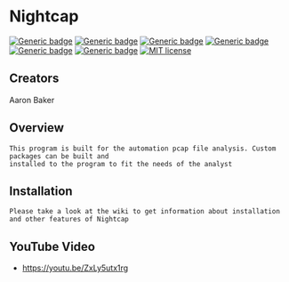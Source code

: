 # Nightcap
[![Generic badge](https://img.shields.io/badge/Python-3.8-blue.svg)](https://www.python.org/downloads/release/python-373/)
[![Generic badge](https://img.shields.io/badge/build-passing-GREEN.svg)]()
[![Generic badge](https://img.shields.io/badge/version-1.0-GREEN.svg)]()
[![Generic badge](https://img.shields.io/badge/Build-MacOS/Linux-GREEN.svg)]()
[![Generic badge](https://img.shields.io/badge/Build-Windows(Testing)-yellow.svg)]()
[![Generic badge](https://img.shields.io/badge/wiki-in_progress-yellow.svg)](https://github.com/abaker2010/nightcap/wiki)
[![MIT license](https://img.shields.io/badge/License-MIT-blue.svg)](https://github.com/abaker2010/nightcap/blob/master/LICENSE)


Creators 
-----------------------
Aaron Baker

Overview
-----------------------

	This program is built for the automation pcap file analysis. Custom packages can be built and 
	installed to the program to fit the needs of the analyst


Installation
-----------------------

	Please take a look at the wiki to get information about installation and other features of Nightcap


YouTube Video
-----------------------
* https://youtu.be/ZxLy5utx1rg
